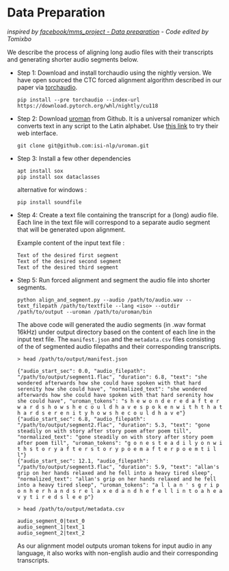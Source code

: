 # Data Preparation 
*inspired by [facebook/mms_project - Data preparation](https://github.com/facebookresearch/fairseq/tree/main/examples/mms/data_prep) - Code edited by Tomixbo*

We describe the process of aligning long audio files with their transcripts and generating shorter audio segments below. 

- Step 1:  Download and install torchaudio using the nightly version. We have open sourced the CTC forced alignment algorithm described in our paper via [torchaudio](https://github.com/pytorch/audio/pull/3348). 
  ```
  pip install --pre torchaudio --index-url https://download.pytorch.org/whl/nightly/cu118
  ```
  
- Step 2: Download [uroman](https://github.com/isi-nlp/uroman) from Github. It is a universal romanizer which converts text in any script to the Latin alphabet. Use [this link](https://www.isi.edu/~ulf/uroman.html) to try their web interface.  
  ```
  git clone git@github.com:isi-nlp/uroman.git
  ```
  
- Step 3: Install a few other dependencies 
  ```
  apt install sox 
  pip install sox dataclasses 
  ```  
  alternative for windows :
  ```
  pip install soundfile
  ```

- Step 4: Create a text file containing the transcript for a (long) audio file. Each line in the text file will correspond to a separate audio segment that will be generated upon alignment.

  Example content of the input text file :
  ```
  Text of the desired first segment
  Text of the desired second segment
  Text of the desired third segment
  ```

- Step 5: Run forced alignment and segment the audio file into shorter segments. 
  ```
  python align_and_segment.py --audio /path/to/audio.wav --text_filepath /path/to/textfile --lang <iso> --outdir /path/to/output --uroman /path/to/uroman/bin 
  ```

  The above code  will generated the audio segments (in .wav format 16kHz) under output directory based on the content of each line in the input text file. The `manifest.json` and the `metadata.csv` files consisting of the of segmented audio filepaths and their corresponding transcripts. 

  ```
  > head /path/to/output/manifest.json 

  {"audio_start_sec": 0.0, "audio_filepath": "/path/to/output/segment1.flac", "duration": 6.8, "text": "she wondered afterwards how she could have spoken with that hard serenity how she could have", "normalized_text": "she wondered afterwards how she could have spoken with that hard serenity how she could have", "uroman_tokens": "s h e w o n d e r e d a f t e r w a r d s h o w s h e c o u l d h a v e s p o k e n w i t h t h a t h a r d s e r e n i t y h o w s h e c o u l d h a v e"}
  {"audio_start_sec": 6.8, "audio_filepath": "/path/to/output/segment2.flac", "duration": 5.3, "text": "gone steadily on with story after story poem after poem till", "normalized_text": "gone steadily on with story after story poem after poem till", "uroman_tokens": "g o n e s t e a d i l y o n w i t h s t o r y a f t e r s t o r y p o e m a f t e r p o e m t i l l"}
  {"audio_start_sec": 12.1, "audio_filepath": "/path/to/output/segment3.flac", "duration": 5.9, "text": "allan's grip on her hands relaxed and he fell into a heavy tired sleep", "normalized_text": "allan's grip on her hands relaxed and he fell into a heavy tired sleep", "uroman_tokens": "a l l a n ' s g r i p o n h e r h a n d s r e l a x e d a n d h e f e l l i n t o a h e a v y t i r e d s l e e p"}
  ```

  ```
  > head /path/to/output/metadata.csv

  audio_segment_0|text_0
  audio_segment_1|text_1
  audio_segment_2|text_2
  ```

  As our alignment model outputs uroman tokens for input audio in any language, it also works with non-english audio and their corresponding transcripts. 
